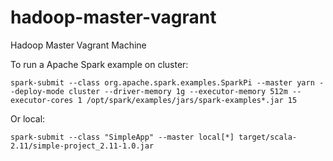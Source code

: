 # hadoop-master-vagrant
Hadoop Master Vagrant Machine

To run a Apache Spark example on cluster:

```
spark-submit --class org.apache.spark.examples.SparkPi --master yarn --deploy-mode cluster --driver-memory 1g --executor-memory 512m --executor-cores 1 /opt/spark/examples/jars/spark-examples*.jar 15
```

Or local:

```
spark-submit --class "SimpleApp" --master local[*] target/scala-2.11/simple-project_2.11-1.0.jar
```


